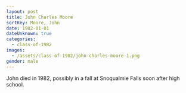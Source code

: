 ```yaml
---
layout: post
title: John Charles Moore
sortKey: Moore, John
date: 1982-01-01
dateUnknown: true
categories:
  - class-of-1982
images:
  - /assets/class-of-1982/john-charles-moore-1.png
gender: male
---
```

John died in 1982, possibly in a fall at Snoqualmie Falls soon after high school.